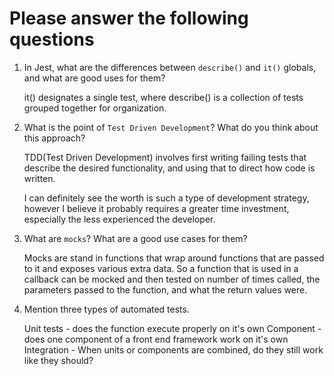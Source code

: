 # Please answer the following questions

1.  In Jest, what are the differences between `describe()` and `it()` globals, and what are good uses for them?

    it() designates a single test, where describe() is a collection of tests grouped together for organization.

2.  What is the point of `Test Driven Development`? What do you think about this approach?

    TDD(Test Driven Development) involves first writing failing tests that describe the desired functionality, and
    using that to direct how code is written.

    I can definitely see the worth is such a type of development strategy, however I believe it probably requires a
    greater time investment, especially the less experienced the developer.

3.  What are `mocks`? What are a good use cases for them?

    Mocks are stand in functions that wrap around functions that are passed to it and exposes various extra data. So a
    function that is used in a callback can be mocked and then tested on number of times called, the parameters passed to
    the function, and what the return values were.

4.  Mention three types of automated tests.

    Unit tests - does the function execute properly on it's own
    Component - does one component of a front end framework work on it's own
    Integration - When units or components are combined, do they still work like they should?
